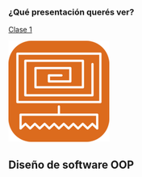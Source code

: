 ### ¿Qué presentación querés ver?

[Clase 1](clase1)


![Logo](img/logo.png)

## Diseño de software OOP
